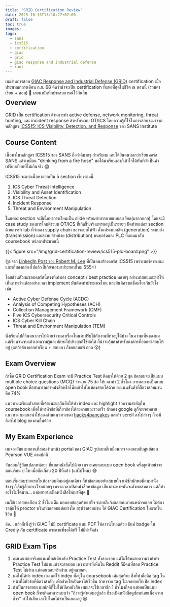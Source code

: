 ```yaml
---
title: "GRID Certification Review"
date: 2025-10-13T13:10:27+07:00
draft: false
toc: true
images:
tags:
  - sans
  - ics515
  - certification
  - giac
  - grid
  - giac response and industrial defense
  - rant
---
```


ผมผ่านการสอบ [GIAC Response and Industrial Defense (GRID)](https://www.giac.org/certifications/response-industrial-defense-grid/) certification เมื่อประมาณกลางเดือน ก.ย. 68 คิดว่าน่าจะเป็น certification ที่แพงที่สุดในชีวิต ณ ตอนนี้ (รวมค่าเรียน + สอบ) 🤣 เลยมาบันทึกประสบการณ์ไว้กันลืม

<div style="text-align: center; margin-bottom: -1.5em;">
  <div data-iframe-width="150" data-iframe-height="270" data-share-badge-id="1a6be0c6-0cee-4db4-94e4-4db4426ab50c" data-share-badge-host="https://www.credly.com"></div><script type="text/javascript" async src="//cdn.credly.com/assets/utilities/embed.js"></script>
</div>

## Overview

GRID เป็น certification ด้านการทำ active defense, network monitoring, threat hunting, และ incident response สำหรับระบบ OT/ICS โดยความรู้ที่ใช้ในการสอบจะมาจากหลักสูตร [ICS515: ICS Visibility, Detection, and Response](https://www.sans.org/cyber-security-courses/ics-visibility-detection-response) ของ SANS Institute

## Course Content

เนื้อหาในหลักสูตร ICS515 ของ SANS ถือว่าดีมากๆ สำหรับผม เคยได้ยินคนบอกว่าเรียนคอร์ส SANS แล้วเหมือน "drinking from a fire hose" พอได้มาเรียนเองก็เข้าใจได้ทันทีว่าเป็นคำเปรียบเทียบที่ไม่เกินจริง 😱

ICS515 จะแบ่งเนื้อหาออกเป็น 5 section เรียงตามนี้

1. ICS Cyber Threat Intelligence
2. Visibility and Asset Identification
3. ICS Threat Detection
4. Incident Response
5. Threat and Environment Manipulation

ในแต่ละ section จะมีเนื้อหาการเรียนเป็น slide พร้อมคำบรรยายแบบละเอียด(มากกกกก) โดยจะมี case study ของการโจมตีระบบ OT/ICS ที่เกิดขึ้นจริงแทรกอยู่เป็นระยะๆ ปิดท้ายแต่ละ section ด้วยการทำ lab ที่จำลอง supply chain ของระบบไฟฟ้า ตั้งแต่ระบบผลิต (generation) ระบบส่ง (transmission) และระบบจำหน่าย (distribution) บนบอร์ดและ PLC ที่แถมมากับ coursebook หน้าตาประมาณนี้

{{< figure src="/img/grid-certification-review/ics515-plc-board.png" >}}

(รูปจาก [LinkedIn Post ของ Robert M. Lee](https://www.linkedin.com/posts/robmichaellee_im-proud-to-announce-a-major-update-to-my-activity-6845679125366132737-X20e/) ที่เป็นคนสร้างคอร์ส ICS515 เพราะบอร์ดของผมแกะเก็บลงกล่องไปแล้ว ขี้เกียจเอามาประกอบใหม่ 555+)

โดยส่วนตัวผมชอบคอร์สนี้ตรงที่เค้าเอา concept / best practice หลายๆ อย่างมาสอนและทำให้เห็นภาพว่าแต่ละอย่างเวลา implement มันต้องทำประมาณไหน และมันมีความเชื่อมโยงกันยังไง เช่น

* Active Cyber Defense Cycle (ACDC)
* Analysis of Competing Hypotheses (ACH)
* Collection Management Framework (CMF)
* Five ICS Cybersecurity Critical Controls
* ICS Cyber Kill Chain
* Threat and Environment Manipulation (TEM)

นั่งเรียนไปก็จินตนาการไปด้วยว่าจะเอาเรื่องไหนมาปรับใช้กับงานที่ทำอยู่ได้บ้าง ในความเห็นของผม แค่เรียนจนจบแล้วเอาความรู้และทักษะไปประยุกต์ใช้ต่อได้ ก็น่าจะคุ้มค่าสำหรับองค์กรที่ออกค่าสอบให้อยู่ (แต่ถ้าต้องออกค่าเรียน + สอบเอง ก็ขอยอมแพ้ ถถถ 😵)

## Exam Overview

ถ้าซื้อ GRID Certification Exam จะมี Practice Test ติดมาให้ด้วย 2 ชุด ข้อสอบจะเป็นแบบ multiple choice questions (MCQ) จำนวน 75 ข้อ ให้เวลาทำ 2 ชั่วโมง การสอบจะเป็นแบบ open book คือสามารถเอาหนังสือหรือโน๊ตเข้าไปในห้องสอบได้ด้วย คะแนนขั้นต่ำที่ถือว่าสอบผ่านคือ 74%

แนวทางเตรียมตัวสอบที่เค้าแนะนำกันคือให้ทำ index และ highlight ข้อความสำคัญใน coursebook เพื่อให้หาหัวข้อที่เกี่ยวข้องได้สะดวกและรวดเร็ว ถ้าลอง google ดูก็จะเจอหลายแนวทาง ผมแนะนำให้ลองอ่านแนวทางของ [hacks4pancakes](https://tisiphone.net/2015/08/18/giac-testing/) และถ้า scroll ลงไปล่างๆ ก็จะมีลิงก์ไป blog ของคนอื่นด้วย

## My Exam Experience

ผมจองวันและสถานที่สอบผ่านหน้า portal ของ GIAC รูปแบบก็เหมือนการจองสอบกับศูนย์สอบ Pearson VUE ตามปกติ

วันสอบก็รู้สึกแปลกหน่อยๆ ที่แบกหนังสือไปด้วย เพราะเคยสอบแบบ open book ครั้งสุดท้ายน่าจะตอนเรียน ป.โท เมื่อซักเกือบ 20 ปีที่แล้ว (แก่ไปไหน) 😅

ตอนเริ่มสอบช่วงแรกในห้องสอบมีผมอยู่คนเดียว ก็ทำข้อสอบอย่างสบายใจ แต่ซักพักพอมีคนมานั่งข้างๆ ก็เริ่มรู้สึกเกรงใจหน่อยๆ เพราะเวลาเปิดหนังสือหาข้อมูล เสียงกระดาษมันจะดังพอสมควร แต่ก็ทำอะไรไม่ได้มาก... แค่พยายามเปิดหนังสือให้เบาที่สุด 🥺

ผมใช้เวลาสอบเกือบ 2 ชั่วโมงเต็ม พอตอบข้อสุดท้ายเสร็จ ระบบก็แจ้งผลสอบมาบนหน้าจอเลย ไม่ต้องรอลุ้นให้ proctor พรินท์ผลสอบแต่อย่างใด สรุปว่าสอบผ่าน ได้ GIAC Certification ใบแรกในชีวิต 🎉

อ้อ... แล้วก็เพิ่งรู้ว่า GIAC ไม่มี certificate แบบ PDF ให้ดาวน์โหลดด้วย มีแค่ badge ใน Credly กับ certificate กระดาษที่ขอได้ฟรี ไม่มีค่าจัดส่ง

## GRID Exam Tips

1. คะแนนสอบจริงของผมใกล้เคียงกับ Practice Test ทั้งสองรอบ แต่ไม่ได้หมายความว่าถ้าทำ Practice Test ไม่ผ่านแล้วจะสอบตก เพราะเท่าที่เห็นใน Reddit ก็มีคนที่สอบ Practice Test ไม่ผ่าน แต่ตอนสอบจริงผ่าน อยู่หลายคน
2. ผมไม่ได้ทำ index เอง แต่ใช้ index ที่อยู่ใน coursebook เล่มสุดท้าย สิ่งที่ทำคือติด tag ในหน้าที่มีหัวข้อที่คิดว่าสำคัญ เพื่อช่วยให้เปิดหาได้เร็วขึ้น ถ้าหาจาก tag ไม่เจอค่อยไปเปิด index
3. ถ้าเป็นการสอบแบบปกติที่ไม่ให้เปิดหนังสือ ผมน่าจะใช้เวลาซัก 1 ชั่วโมงก็จบ แต่พอเป็นแบบ open book ก็จะเกิดอาการแบบว่า "ถึงจะรู้คำตอบอยู่แล้ว ก็ขอเปิดหนังสือดูซักหน่อยเพื่อความชัวร์" ทำให้เสียเวลาไปโดยไม่จำเป็นเยอะอยู่ 😆
